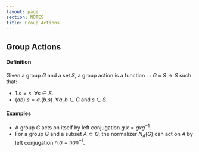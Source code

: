```yaml
---
layout: page
section: NOTES
title: Group Actions
---
```


## Group Actions

#### Definition
Given a group $G$ and a set $S$, a group action is a function $.: G \times S \rightarrow S$ such that:
* $1.s = s ~~ \forall s \in S$.
* $(ab).s = a.(b.s) ~~ \forall a,b \in G$ and $s \in S$. 

#### Examples
* A group $G$ acts on itself by left conjugation $g.x = gxg^{-1}$.
* For a group $G$ and a subset $A \subset G$, the normalizer $N_A(G)$ can act on $A$ by left conjugation $n.a = nan^{-1}$.
